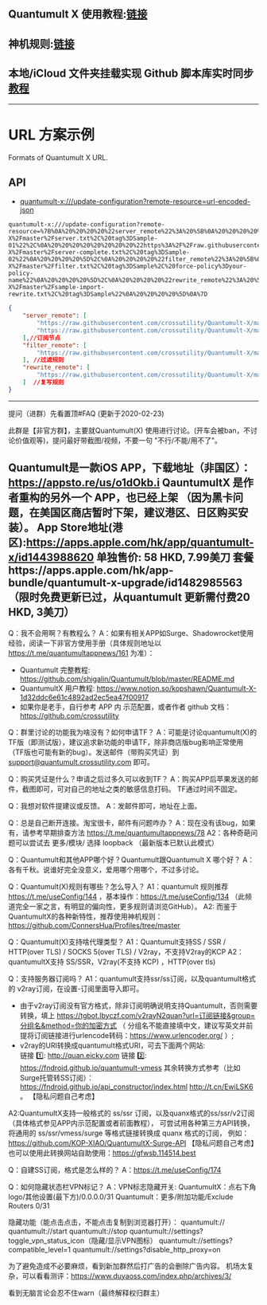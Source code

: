 
## Quantumult X 使用教程:[链接](https://www.notion.so/kopshawn/Quantumult-X-1d32ddc6e61c4892ad2ec5ea47f00917)
## 神机规则:[链接](https://github.com/ConnersHua/Profiles/tree/master#%E4%B8%93%E4%B8%9A%E7%89%88)

## 本地/iCloud 文件夹挂载实现 Github 脚本库实时同步[教程](https://www.notion.so/github-948f19e65e1a47b3b468451491a3f34b)

--------

# URL 方案示例

Formats of Quantumult X URL.

## API
- [quantumult-x:///update-configuration?remote-resource=url-encoded-json](https://github.com/crossutility/Quantumult-X)

``` text
quantumult-x:///update-configuration?remote-resource=%7B%0A%20%20%20%20%22server_remote%22%3A%20%5B%0A%20%20%20%20%20%20%20%20%22https%3A%2F%2Fraw.githubusercontent.com%2Fcrossutility%2FQuantumult-X%2Fmaster%2Fserver.txt%2C%20tag%3DSample-01%22%2C%0A%20%20%20%20%20%20%20%20%22https%3A%2F%2Fraw.githubusercontent.com%2Fcrossutility%2FQuantumult-X%2Fmaster%2Fserver-complete.txt%2C%20tag%3DSample-02%22%0A%20%20%20%20%5D%2C%0A%20%20%20%20%22filter_remote%22%3A%20%5B%0A%20%20%20%20%20%20%20%20%22https%3A%2F%2Fraw.githubusercontent.com%2Fcrossutility%2FQuantumult-X%2Fmaster%2Ffilter.txt%2C%20tag%3DSample%2C%20force-policy%3Dyour-policy-name%22%0A%20%20%20%20%5D%2C%0A%20%20%20%20%22rewrite_remote%22%3A%20%5B%0A%20%20%20%20%20%20%20%20%22https%3A%2F%2Fraw.githubusercontent.com%2Fcrossutility%2FQuantumult-X%2Fmaster%2Fsample-import-rewrite.txt%2C%20tag%3DSample%22%0A%20%20%20%20%5D%0A%7D
```
``` json
{
    "server_remote": [
        "https://raw.githubusercontent.com/crossutility/Quantumult-X/master/server.txt, tag=Sample-01", 
        "https://raw.githubusercontent.com/crossutility/Quantumult-X/master/server-complete.txt, tag=Sample-02"
    ],//订阅节点
    "filter_remote": [
        "https://raw.githubusercontent.com/crossutility/Quantumult-X/master/filter.txt, tag=Sample, force-policy=your-policy-name"
    ], //过滤规则
    "rewrite_remote": [
        "https://raw.githubusercontent.com/crossutility/Quantumult-X/master/sample-import-rewrite.txt, tag=Sample"
    ]  //复写规则
}
```


-----


提问（进群）先看置顶#FAQ (更新于2020-02-23)        

此群是【非官方群】，主要就Quantumult(X) 使用进行讨论。(开车会被ban，不讨论价值观等)，提问最好带截图/视频，不要一句 "不行/不能/用不了"。

Quantumult是一款iOS APP，下载地址（非国区）：https://appsto.re/us/o1dOkb.i
QauntumultX 是作者重构的另外一个 APP，也已经上架
（因为黑卡问题，在美国区商店暂时下架，建议港区、日区购买安装）。
App Store地址(港区):https://apps.apple.com/hk/app/quantumult-x/id1443988620
单独售价: 58 HKD, 7.99美刀
套餐https://apps.apple.com/hk/app-bundle/quantumult-x-upgrade/id1482985563
（限时免费更新已过，从quantumult 更新需付费20 HKD, 3美刀）
--------------------------------
Q：我不会用啊？有教程么？
A：如果有相关APP如Surge、Shadowrocket使用经验，阅读一下非官方使用手册（具体规则地址以 https://t.me/quantumultappnews/161 为准）：
- Quantumult 完整教程: https://github.com/shigalin/Quantumult/blob/master/README.md
- QuantumultX 用户教程: https://www.notion.so/kopshawn/Quantumult-X-1d32ddc6e61c4892ad2ec5ea47f00917
- 如果你是老手，自行参考 APP 内 示范配置，或者作者 github 文档：https://github.com/crossutility

Q：群里讨论的功能我为啥没有？如何申请TF？
A：可能是讨论quantumult(X)的TF版（即测试版），建议追求新功能的申请TF，除非商店版bug影响正常使用（TF版也可能有新的bug）。发送邮件（带购买凭证）到 support@quantumult.crossutility.com 即可。

Q：购买凭证是什么？申请之后过多久可以收到TF？
A：购买APP后苹果发送的邮件，截图即可，可对自己的地址之类的敏感信息打码。
      TF通过时间不固定。

Q：我想对软件提建议或反馈。
A：发邮件即可，地址在上面。

Q：总是自己断开连接。淘宝很卡，邮件有问题咋办？
A：现在没有该bug，如果有，请参考早期排查方法 https://t.me/quantumultappnews/78
A2：各种奇葩问题可以尝试去 更多/模块/ 选择 loopback （最新版本已默认此模式）

Q：Quantumult和其他APP哪个好？Quantumult跟Quantumult X 哪个好？
A：各有千秋。说谁好完全没意义，爱用哪个用哪个，不过多讨论。

Q：Quantumult(X)规则有哪些？怎么导入？
A1：quantumult 规则推荐 https://t.me/useConfig/144 ，基本操作：https://t.me/useConfig/134 （此频道完全一家之言，有明显的偏向性，更多规则请浏览GitHub）。
A2: 而鉴于QuantumultX的各种新特性，推荐使用神机规则：https://github.com/ConnersHua/Profiles/tree/master

Q：Quantumult(X)支持啥代理类型？
A1：Quantumult支持SS / SSR / HTTP(over TLS) / SOCKS 5(over TLS) / V2ray，不支持V2ray的KCP
A2：quantumultX支持 SS/SSR，V2ray(不支持 KCP) ，HTTP(over tls)

Q：支持服务器订阅吗？
A1：quantumult支持ssr/ss订阅，以及quantumult格式的 v2ray订阅，在设置-订阅里面导入即可。
* 由于v2ray订阅没有官方格式，除非订阅明确说明支持Quantumult，否则需要转换，填上   https://tgbot.lbyczf.com/v2rayN2quan?url=订阅链接&group=分组名&method=你的加密方式 
    （ 分组名不能直接填中文，建议写英文并前提将订阅链接进行urlencode转码：https://www.urlencoder.org/  ）;
* v2ray的URI转换成quantumult格式URI，可去下面两个网站:  
链接 1️⃣:  http://quan.eicky.com
链接 2️⃣:  https://fndroid.github.io/quantumult-vmess
其余转换方式参考（比如Surge托管转SS订阅）： 
https://fndroid.github.io/api_constructor/index.html
http://t.cn/EwiLSK6 。
【隐私问题自己考虑】

A2:QuantumultX支持一般格式的 ss/ssr 订阅，以及quanx格式的ss/ssr/v2订阅（具体格式参见APP内示范配置或者前面教程），
可尝试用各种第三方API转换，将通用的 ss/ssr/vmess/surge 等格式链接转换成 quanx 格式的订阅，
例如：https://github.com/KOP-XIAO/QuantumultX-Surge-API
【隐私问题自己考虑】
也可以使用此转换网站自助使用：https://gfwsb.114514.best

Q：自建SS订阅，格式是怎么样的？
A：https://t.me/useConfig/174

Q：如何隐藏状态栏VPN标记？
A：VPN标志隐藏开关:
QuantumultX：点右下角logo/其他设置(最下方)/0.0.0.0/31
Quantumult：更多/附加功能/Exclude Routers 0/31

隐藏功能（能点击点击，不能点击复制到浏览器打开）：
quantumult://
quantumult://start
quantumult://stop
quantumult://settings?toggle_vpn_status_icon（隐藏/显示VPN图标）
quantumult://settings?compatible_level=1
quantumult://settings?disable_http_proxy=on

为了避免造成不必要麻烦，看到新加群然后打广告的会删除广告内容。
机场太复杂，可以看看测评：https://www.duyaoss.com/index.php/archives/3/

看到无脑言论会忍不住warn（最终解释权归群主）
